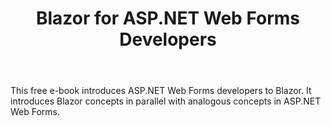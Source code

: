 ﻿---
type: tutorial
id: blazor-ebook
title: Blazor for ASP.NET Web Forms Developers
link: https://docs.microsoft.com/dotnet/architecture/blazor-for-web-forms-developers/
---

This free e-book introduces ASP.NET Web Forms developers to Blazor. It introduces Blazor concepts in parallel with analogous concepts in ASP.NET Web Forms.